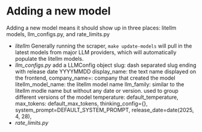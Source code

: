 # Adding a new model

Adding a new model means it should show up in three places: litellm models, llm_configs.py, and rate_limits.py

 - *litellm* Generally running the scraper, `make update-models` will pull in the latest models from major LLM providers, which will automatically populate the litellm models.
 - *llm_configs.py* add a LLMConfig object
        slug: dash separated slug ending with release date YYYYMMDD
        display_name: the text name displayed on the frontend,
        company_name=: company that created the model
        litellm_model_name: the litellm model name
        llm_family: similar to the litellm modle name but without any date or version. used to group different versions of the model
        temperature: default_temperature,
        max_tokens: default_max_tokens,
        thinking_config={},
        system_prompt=DEFAULT_SYSTEM_PROMPT,
        release_date=date(2025, 4, 28),
 - *rate_limits.py* 
  

